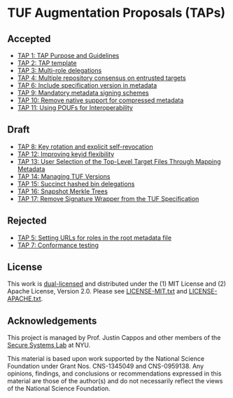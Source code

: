 # TUF Augmentation Proposals (TAPs)

## Accepted

* [TAP 1: TAP Purpose and Guidelines](tap1.md)
* [TAP 2: TAP template](tap2.md)
* [TAP 3: Multi-role delegations](tap3.md)
* [TAP 4: Multiple repository consensus on entrusted targets](tap4.md)
* [TAP 6: Include specification version in metadata](tap6.md)
* [TAP 9: Mandatory metadata signing schemes](tap9.md)
* [TAP 10: Remove native support for compressed metadata](tap10.md)
* [TAP 11: Using POUFs for Interoperability](tap11.md)

## Draft

* [TAP 8: Key rotation and explicit self-revocation](tap8.md)
* [TAP 12: Improving keyid flexibility](tap12.md)
* [TAP 13: User Selection of the Top-Level Target Files Through Mapping Metadata](tap13.md)
* [TAP 14: Managing TUF Versions](tap14.md)
* [TAP 15: Succinct hashed bin delegations](tap15.md)
* [TAP 16: Snapshot Merkle Trees](tap16.md)
* [TAP 17: Remove Signature Wrapper from the TUF Specification](tap17.md)

## Rejected

* [TAP 5: Setting URLs for roles in the root metadata file](tap5.md)
* [TAP 7: Conformance testing](tap7.md)


## License

This work is [dual-licensed](https://en.wikipedia.org/wiki/Multi-licensing) and
distributed under the (1) MIT License and (2) Apache License, Version 2.0.
Please see [LICENSE-MIT.txt](LICENSE-MIT.txt) and
[LICENSE-APACHE.txt](LICENSE-APACHE.txt).


## Acknowledgements

This project is managed by Prof. Justin Cappos and other members of the [Secure
Systems Lab](https://ssl.engineering.nyu.edu/) at NYU.

This material is based upon work supported by the National Science Foundation
under Grant Nos. CNS-1345049 and CNS-0959138. Any opinions, findings, and
conclusions or recommendations expressed in this material are those of the
author(s) and do not necessarily reflect the views of the National Science
Foundation.
